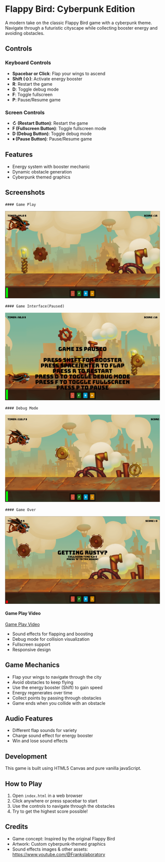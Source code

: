 # Flappy Bird: Cyberpunk Edition

A modern take on the classic Flappy Bird game with a cyberpunk theme. Navigate through a futuristic cityscape while collecting booster energy and avoiding obstacles.

## Controls

### Keyboard Controls
- **Spacebar or Click**: Flap your wings to ascend
- **Shift (⇧)**: Activate energy booster
- **R**: Restart the game
- **D**: Toggle debug mode
- **F**: Toggle fullscreen
- **P**: Pause/Resume game

### Screen Controls
- **↻ (Restart Button)**: Restart the game
- **F (Fullscreen Button)**: Toggle fullscreen mode
- **D (Debug Button)**: Toggle debug mode
- **⏸ (Pause Button)**: Pause/Resume game

## Features

- Energy system with booster mechanic
- Dynamic obstacle generation
- Cyberpunk themed graphics

## Screenshots

    #### Game Play
![Game Play](https://raw.githubusercontent.com/androvonx95/Flappy-bird-cyberpunk/master/game_screenshots/Screenshot%20From%202025-07-14%2022-25-26.png?raw=true)

    #### Game Interface(Paused)
![Game Interface](https://raw.githubusercontent.com/androvonx95/Flappy-bird-cyberpunk/master/game_screenshots/Screenshot%20From%202025-07-14%2022-25-34.png?raw=true)

    #### Debug Mode
![Debug Mode](https://raw.githubusercontent.com/androvonx95/Flappy-bird-cyberpunk/master/game_screenshots/Screenshot%20From%202025-07-14%2022-26-00.png?raw=true)

    #### Game Over
![Game Over](https://raw.githubusercontent.com/androvonx95/Flappy-bird-cyberpunk/master/game_screenshots/Screenshot%20From%202025-07-14%2022-26-17.png?raw=true)

   #### Game Play Video
[Game Play Video](https://raw.githubusercontent.com/androvonx95/Flappy-bird-cyberpunk/master/game_screenshots/gamePlay.mp4) 

  

- Sound effects for flapping and boosting
- Debug mode for collision visualization
- Fullscreen support
- Responsive design

## Game Mechanics 

- Flap your wings to navigate through the city
- Avoid obstacles to keep flying
- Use the energy booster (Shift) to gain speed
- Energy regenerates over time
- Collect points by passing through obstacles
- Game ends when you collide with an obstacle

## Audio Features

- Different flap sounds for variety
- Charge sound effect for energy booster
- Win and lose sound effects

## Development

This game is built using HTML5 Canvas and pure vanilla javaScript.

## How to Play

1. Open `index.html` in a web browser
2. Click anywhere or press spacebar to start
3. Use the controls to navigate through the obstacles
4. Try to get the highest score possible!

## Credits

- Game concept: Inspired by the original Flappy Bird
- Artwork: Custom cyberpunk-themed graphics
- Sound effects images & other assets: https://www.youtube.com/@Frankslaboratory
